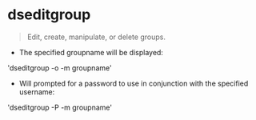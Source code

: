 # dseditgroup

> Edit, create, manipulate, or delete groups.

- The specified groupname will be displayed:

'dseditgroup -o -m groupname'

- Will prompted for a password to use in conjunction with the specified username:

'dseditgroup -P -m groupname'

